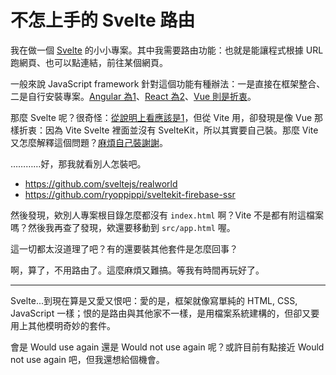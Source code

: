 # 不怎上手的 Svelte 路由

我在做一個 [Svelte](https://svelte.dev) 的小小專案。其中我需要路由功能：也就是能讓程式根據 URL 跑網頁、也可以點連結，前往某個網頁。

一般來說 JavaScript framework 針對這個功能有種辦法：一是直接在框架整合、二是自行安裝專案。[Angular 為1](https://angular.io/guide/routing-overview)、[React 為2](https://reactrouter.com/en/main)、[Vue 則是折衷](https://router.vuejs.org)。

那麼 Svelte 呢？很奇怪：[從說明上看應該是1](https://kit.svelte.dev/docs/routing)，但從 Vite 用，卻發現是像 Vue 那樣折衷：因為 Vite Svelte 裡面並沒有 SvelteKit，所以其實要自己裝。那麼 Vite 又怎麼解釋這個問題？[麻煩自己裝謝謝](https://github.com/vitejs/vite/issues/8213)。

…………好，那我就看別人怎裝吧。

* <https://github.com/sveltejs/realworld>
* <https://github.com/ryoppippi/sveltekit-firebase-ssr>

然後發現，欸別人專案根目錄怎麼都沒有 `index.html` 啊？Vite 不是都有附這檔案嗎？然後我再查了發現，欸還要移動到 `src/app.html` 喔。

這一切都太沒道理了吧？有的還要裝其他套件是怎麼回事？

啊，算了，不用路由了。這麼麻煩又難搞。等我有時間再玩好了。

---

Svelte...到現在算是又愛又恨吧：愛的是，框架就像寫單純的 HTML, CSS, JavaScript 一樣；恨的是路由與其他家不一樣，是用檔案系統建構的，但卻又要用上其他模明奇妙的套件。

會是 Would use again 還是 Would not use again 呢？或許目前有點接近 Would not use again 吧，但我還想給個機會。
